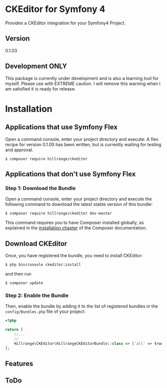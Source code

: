 # CKEditor for Symfony 4
Provides a CKEditor integration for your Symfony4 Project.

Version
-------
0.1.03

Development ONLY
----------------

This package is currently under development and is also a learning tool for myself.  Please use with EXTREME caution.   I will remove this warning when I am satisfied it is ready for release.


Installation
============

Applications that use Symfony Flex
----------------------------------

Open a command console, enter your project directory and execute:  A flex recipe for version 0.1.00 has been written, but is currently waiting for testing and approval.

```console
$ composer require hillrange/ckeditor
```

Applications that don't use Symfony Flex
----------------------------------------

### Step 1: Download the Bundle

Open a command console, enter your project directory and execute the
following command to download the latest stable version of this bundle:

```console
$ composer require hillrange/ckeditor dev-master
```

This command requires you to have Composer installed globally, as explained
in the [installation chapter](https://getcomposer.org/doc/00-intro.md)
of the Composer documentation.

Download CKEditor
-----------------

Once, you have registered the bundle, you need to install CKEditor:
```console
$ php bin/console ckeditor:install
```
and then run 
```console
$ composer update
```

### Step 2: Enable the Bundle

Then, enable the bundle by adding it to the list of registered bundles
in the `config/Bundles.php` file of your project:

```php
<?php

return [
    //...
    //
    Hillrange\CKEditor\HillrangeCKEditorBundle::class => ['all' => true],
];

```
Features
--------

ToDo
----


